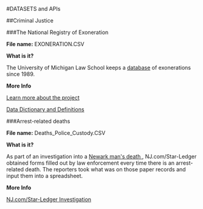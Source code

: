#DATASETS and APIs

##Criminal Justice

###The National Registry of Exoneration

**File name:** EXONERATION.CSV

**What is it?**

The University of Michigan Law School keeps a <a href="http://www.law.umich.edu/special/exoneration/Pages/about.aspx" target="_blank">database</a> of exonerations since 1989.

**More Info**

<a href="http://www.law.umich.edu/special/exoneration/Pages/learnmore.aspx" target="_blank"> Learn more about the project</a>

<a href="http://www.law.umich.edu/special/exoneration/Pages/detaillist.aspx" target="_blank"> Data Dictionary and Definitions</a>

###Arrest-related deaths

**File name:** Deaths_Police_Custody.CSV

**What is it?**

As part of an investigation into a <a href="http://www.nj.com/excited-delirium/" target="_blank">Newark man's death </a>, NJ.com/Star-Ledger obtained forms filled out by law enforcement every time there is an arrest-related death. The reporters took what was on those paper records and input them into a spreadsheet. 

**More Info**

<a href="http://www.nj.com/excited-delirium/data.html" target="_blank">NJ.com/Star-Ledger Investigation</a>
